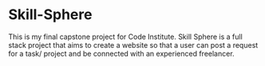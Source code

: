 # Skill-Sphere
This is my final capstone project for Code Institute. Skill Sphere is a full stack project that aims to create a website so that a user can post a request for a task/ project and be connected with an experienced freelancer.  
